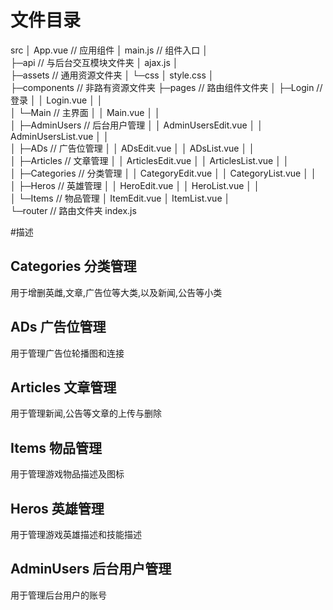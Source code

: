 # 文件目录

src
  │  App.vue	// 应用组件
  │  main.js	// 组件入口
  │  
  ├─api			// 与后台交互模块文件夹
  │      ajax.js
  │      
  ├─assets			// 通用资源文件夹
  │  └─css
  │          style.css
  │          
  ├─components		// 非路有资源文件夹
  ├─pages			// 路由组件文件夹
  │  ├─Login		// 登录
  │  │      Login.vue
  │  │      
  │  └─Main		// 主界面
  │      │  Main.vue
  │      │  
  │      ├─AdminUsers	// 后台用户管理
  │      │      AdminUsersEdit.vue
  │      │      AdminUsersList.vue
  │      │      
  │      ├─ADs		// 广告位管理
  │      │      ADsEdit.vue
  │      │      ADsList.vue
  │      │      
  │      ├─Articles		// 文章管理
  │      │      ArticlesEdit.vue
  │      │      ArticlesList.vue
  │      │      
  │      ├─Categories		// 分类管理
  │      │      CategoryEdit.vue
  │      │      CategoryList.vue
  │      │      
  │      ├─Heros		// 英雄管理
  │      │      HeroEdit.vue
  │      │      HeroList.vue
  │      │      
  │      └─Items		// 物品管理
  │              ItemEdit.vue
  │              ItemList.vue
  │              
  └─router			// 路由文件夹
           index.js

#描述
## Categories 分类管理
用于增删英雌,文章,广告位等大类,以及新闻,公告等小类
## ADs 广告位管理
用于管理广告位轮播图和连接
## Articles	文章管理
用于管理新闻,公告等文章的上传与删除
## Items 物品管理
用于管理游戏物品描述及图标
## Heros 英雄管理
用于管理游戏英雄描述和技能描述
## AdminUsers 后台用户管理
用于管理后台用户的账号